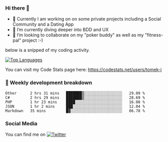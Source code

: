 ### Hi there 👋


- 🔭 Currently I am working on on some private projects including a Social Community and a Dating App
- 🌱 I’m currently diving deeper into BDD and UX
- 👯 I’m looking to collaborate on my "poker buddy" as well as my "fitness-pal" project :-)

below is a snipped of my coding activity.
<!--
**tomek-i/tomek-i** is a ✨ _special_ ✨ repository because its `README.md` (this file) appears on your GitHub profile.

Here are some ideas to get you started:

- 🔭 I’m currently working on ...
- 🌱 I’m currently learning ...
- 👯 I’m looking to collaborate on ...
- 🤔 I’m looking for help with ...
- 💬 Ask me about ...
- 📫 How to reach me: ...
- 😄 Pronouns: ...
- ⚡ Fun fact: ...
-->
[![Top Languages](https://github-readme-stats.vercel.app/api/top-langs/?username=tomek-i&layout=compact)](https://github.com/tomek-i)

You can visit my Code Stats page here: https://codestats.net/users/tomek-i

### 💬 Weekly development breakdown
<!--START_SECTION:waka-->
```text
Other      2 hrs 31 mins   ███████▒░░░░░░░░░░░░░░░░░   29.09 % 
C#         2 hrs 29 mins   ███████▒░░░░░░░░░░░░░░░░░   28.69 % 
PHP        1 hr 23 mins    ████░░░░░░░░░░░░░░░░░░░░░   16.08 % 
JSON       1 hr 2 mins     ███░░░░░░░░░░░░░░░░░░░░░░   12.04 % 
Markdown   35 mins         █▓░░░░░░░░░░░░░░░░░░░░░░░   06.78 % 
```
<!--END_SECTION:waka-->

<!-- Actual text -->

### Social Media
You can find me on [![Twitter][1.2]][1]

<!-- Icons -->

[1.2]: http://i.imgur.com/wWzX9uB.png 


<!-- Links to your social media accounts -->

[1]: https://twitter.com/tomek_i
